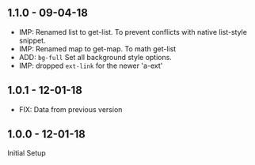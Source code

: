 ## 1.1.0 - 09-04-18
- IMP: Renamed list to get-list. To prevent conflicts with native list-style snippet.
- IMP: Renamed map to get-map. To math get-list
- ADD: `bg-full` Set all background style options.
- IMP: dropped `ext-link` for the newer 'a-ext'

## 1.0.1 - 12-01-18
- FIX: Data from previous version

## 1.0.0 - 12-01-18
Initial Setup
